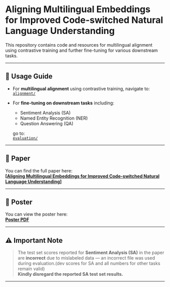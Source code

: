 # Aligning Multilingual Embeddings for Improved Code-switched Natural Language Understanding

This repository contains code and resources for multilingual alignment using contrastive training and further fine-tuning for various downstream tasks.

---

## 📌 Usage Guide

- For **multilingual alignment** using contrastive training, navigate to:  
  [`alignment/`](./alignment/)

- For **fine-tuning on downstream tasks** including:
  - Sentiment Analysis (SA)
  - Named Entity Recognition (NER)
  - Question Answering (QA)

  go to:  
  [`evaluation/`](./evaluation/)

---

## 📄 Paper

You can find the full paper here:  
[**[Aligning Multilingual Embeddings for Improved Code-switched Natural Language Understanding]**](https://aclanthology.org/2022.coling-1.375.pdf)

---

## 🧾 Poster

You can view the poster here:  
[**Poster PDF**](./assets/poster.pdf)

---

## ⚠️ Important Note

> The test set scores reported for **Sentiment Analysis (SA)** in the paper are **incorrect** due to mislabeled data — an incorrect file was used during evaluation.(dev scores for SA and all numbers for other tasks remain valid)  
> **Kindly disregard the reported SA test set results.**

---